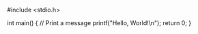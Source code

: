 #include <stdio.h>

int main() {
    // Print a message
    printf("Hello, World!\n");
    return 0;
}
